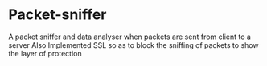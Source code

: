 # Packet-sniffer
A packet sniffer and data analyser when packets are sent from client to a server
Also Implemented SSL so as to block the sniffing of packets to show the layer of protection
